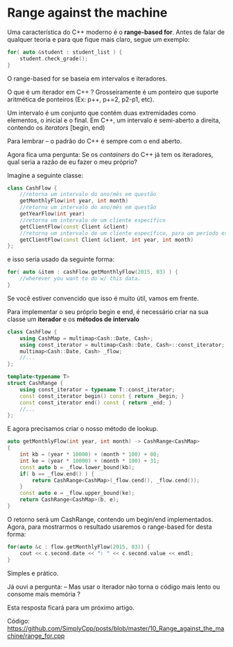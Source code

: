 # Range against the machine

Uma característica do C++ moderno é o **range-based for**. Antes de falar de qualquer teoria e para que fique mais claro, segue um exemplo:

```cpp
for( auto &student : student_list ) {
	student.check_grade();
}
```

O range-based for se baseia em intervalos e iteradores.

O que é um iterador em C++ ? Grosseiramente é um ponteiro que suporte aritmética de ponteiros (Ex: p++, p+=2, p2-p1, etc).

Um intervalo é um conjunto que contém duas extremidades como  elementos, o inicial e o final. Em C++, um intervalo é semi-aberto a  direita, contendo os *iterators* [begin, end)

Para lembrar – o padrão do C++ é sempre com o end aberto.

Agora fica uma pergunta: Se os *containers* do C++ já tem os iteradores, qual seria a razão de eu fazer o meu próprio?

Imagine a seguinte classe:

```cpp
class CashFlow {
	//retorna um intervalo do ano/mês em questão
	getMonthlyFlow(int year, int month)
	//retorna um intervalo do ano/mês em questão
	getYearFlow(int year)
	//retorna um intervalo de um cliente específico
	getClientFlow(const Client &client)
	//retorna um intervalo de um cliente específico, para um período específico
	getClientFlow(const Client &client, int year, int month)
};
```

e isso seria usado da seguinte forma:

```cpp
for( auto &item : cashFlow.getMonthlyFlow(2015, 03) ) {
	//wherever you want to do w/ this data.
}
```

Se você estiver convencido que isso é muito útil, vamos em frente.

Para implementar o seu próprio begin e end, é necessário criar na sua classe um **iterador** e os **métodos de intervalo**

```cpp
class CashFlow {
	using CashMap = multimap<Cash::Date, Cash>;
	using const_iterator = multimap<Cash::Date, Cash>::const_iterator;
	multimap<Cash::Date, Cash> _flow;
	//...
};

template<typename T>
struct CashRange {
	using const_iterator = typename T::const_iterator;        
	const const_iterator begin() const { return _begin; }
	const const_iterator end() const { return _end; }
	//...
};
```

E agora precisamos criar o nosso método de lookup.

```cpp
auto getMonthlyFlow(int year, int month) -> CashRange<CashMap>
{
	int kb = (year * 10000) + (month * 100) + 00;      
	int ke = (year * 10000) + (month * 100) + 31;
	const auto b = _flow.lower_bound(kb);
	if( b == _flow.end() ) {
		return CashRange<CashMap>(_flow.cend(), _flow.cend());
	}
	const auto e = _flow.upper_bound(ke);
	return CashRange<CashMap>(b, e);
}
```

O retorno será um CashRange, contendo um begin/end implementados.
 Agora, para mostrarmos o resultado usaremos o range-based for desta forma:

```cpp
for(auto &c : flow.getMonthlyFlow(2015, 03)) {
	cout << c.second.date << ": " << c.second.value << endl;
}
```

Simples e prático.

Já ouvi a pergunta:
 – Mas usar o iterador não torna o código mais lento ou consome mais memória ?

Esta resposta ficará para um próximo artigo.

Código: https://github.com/SimplyCpp/posts/blob/master/10_Range_against_the_machine/range_for.cpp
